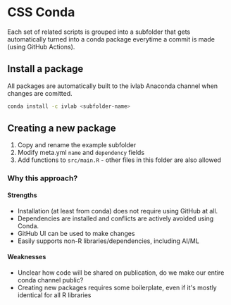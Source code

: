# CSS Conda
Each set of related scripts is grouped into a subfolder that gets automatically turned into a conda package everytime a commit is made (using GitHub Actions).

## Install a package
All packages are automatically built to the ivlab Anaconda channel when changes are comitted.
```bash
conda install -c ivlab <subfolder-name>
```

## Creating a new package
1. Copy and rename the example subfolder 
2. Modify meta.yml `name` and `dependency` fields
3. Add functions to `src/main.R` - other files in this folder are also allowed

### Why this approach?
#### Strengths
- Installation (at least from conda) does not require using GitHub at all.
- Dependencies are installed and conflicts are actively avoided using Conda.
- GitHub UI can be used to make changes
- Easily supports non-R libraries/dependencies, including AI/ML
#### Weaknesses
- Unclear how code will be shared on publication, do we make our entire conda channel public?
- Creating new packages requires some boilerplate, even if it's mostly identical for all R libraries
